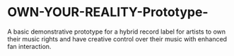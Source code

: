 # OWN-YOUR-REALITY-Prototype-
A basic demonstrative prototype for a hybrid record label for artists to own their music rights and have creative control over their music with enhanced fan interaction. 
